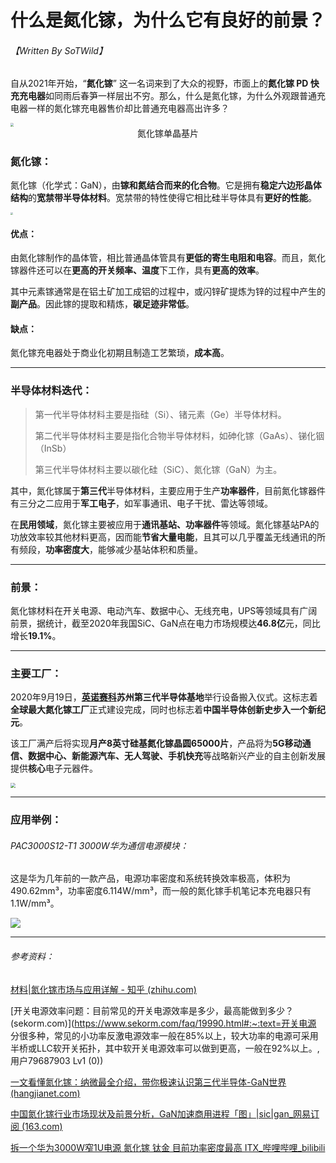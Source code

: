 # 什么是氮化镓，为什么它有良好的前景？

###### 【Written By SoTWild】



自从2021年开始，“**氮化镓**” 这一名词来到了大众的视野，市面上的**氮化镓 PD 快充充电器**如同雨后春笋一样层出不穷。那么，什么是氮化镓，为什么外观跟普通充电器一样的氮化镓充电器售价却比普通充电器高出许多？

<img src="https://s1.328888.xyz/2022/10/01/MzePs.jpg" style="zoom:33%;" />

<center>氮化镓单晶基片</center>

### 氮化镓：

氮化镓（化学式：GaN），由**镓和氮结合而来的化合物**。它是拥有**稳定六边形晶体结构**的**宽禁带半导体材料**。宽禁带的特性使得它相比硅半导体具有**更好的性能**。

<img src="https://p1.ssl.qhimg.com/t019aa0a6b80578ebc4.png" style="zoom:25%;" />

#### 优点：

由氮化镓制作的晶体管，相比普通晶体管具有**更低的寄生电阻和电容**。而且，氮化镓器件还可以在**更高的开关频率、温度**下工作，具有**更高的效率**。

其中元素镓通常是在铝土矿加工成铝的过程中，或闪锌矿提炼为锌的过程中产生的**副产品**。因此镓的提取和精炼，**碳足迹非常低**。

#### 缺点：

氮化镓充电器处于商业化初期且制造工艺繁琐，**成本高**。

------



### 半导体材料迭代：

> 第一代半导体材料主要是指硅（Si）、锗元素（Ge）半导体材料。
>
> 第二代半导体材料主要是指化合物半导体材料，如砷化镓（GaAs）、锑化铟（InSb）
>
> 第三代半导体材料主要以碳化硅（SiC）、氮化镓（GaN）为主。

其中，氮化镓属于**第三代**半导体材料，主要应用于生产**功率器件**，目前氮化镓器件有三分之二应用于**军工电子**，如军事通讯、电子干扰、雷达等领域。

在**民用领域**，氮化镓主要被应用于**通讯基站、功率器件**等领域。氮化镓基站PA的功放效率较其他材料更高，因而能**节省大量电能**，且其可以几乎覆盖无线通讯的所有频段，**功率密度大**，能够减少基站体积和质量。

------



### 前景：

氮化镓材料在开关电源、电动汽车、数据中心、无线充电，UPS等领域具有广阔前景，据统计，截至2020年我国SiC、GaN点在电力市场规模达**46.8亿**元，同比增长**19.1%**。

------



### 主要工厂：

2020年9月19日，**[英诺赛科](https://innoscience.com/cn)苏州第三代半导体基地**举行设备搬入仪式。这标志着**全球最大氮化镓工厂**正式建设完成，同时也标志着**中国半导体创新史步入一个新纪元**。

该工厂满产后将实现**月产8英寸硅基氮化镓晶圆65000片**，产品将为**5G移动通信、数据中心、新能源汽车、无人驾驶、手机快充**等战略新兴产业的自主创新发展提供**核心**电子元器件。

<img src="http://s.laoyaoba.com/jwImg/news/2020/09/19/1600487227822.png" style="zoom:50%;" />

------

### 应用举例：

######  PAC3000S12-T1 3000W华为通信电源模块：

这是华为几年前的一款产品，电源功率密度和系统转换效率极高，体积为490.62mm³，功率密度6.114W/mm³，而一般的氮化镓手机笔记本充电器只有1.1W/mm³。

![](https://s1.328888.xyz/2022/10/01/MzrY0.png)

------

###### 参考资料：

[材料|氮化镓市场与应用详解 - 知乎 (zhihu.com)](https://zhuanlan.zhihu.com/p/333813218)

[开关电源效率问题：目前常见的开关电源效率是多少，最高能做到多少？ (sekorm.com)](https://www.sekorm.com/faq/19990.html#:~:text=开关电源 分很多种，常见的小功率反激电源效率一般在85%以上，较大功率的电源可采用半桥或LLC软开关拓扑，其中软开关电源效率可以做到更高，一般在92%以上。,用户79687903 Lv1 (0))

[一文看懂氮化镓：纳微最全介绍，带你极速认识第三代半导体-GaN世界 (hangjianet.com)](https://www.hangjianet.com/topic/16268552337170037)

[中国氮化镓行业市场现状及前景分析，GaN加速商用进程「图」|sic|gan_网易订阅 (163.com)](https://www.163.com/dy/article/GINJGGH205387IEF.html)

[拆一个华为3000W窄1U电源 氮化镓 钛金 目前功率密度最高 ITX_哔哩哔哩_bilibili](https://www.bilibili.com/video/BV1JY411s7ze?from=search&seid=12825443764713648071&spm_id_from=333.337.0.0)